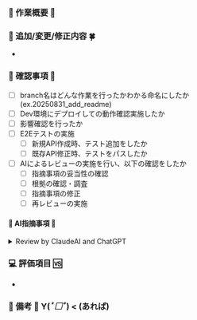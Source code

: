 ### 🌸 作業概要 🌸

<!-- 作業内容を簡単に -->

### 💫 追加/変更/修正内容 🍀

<!-- 箇条書きでいいので、あとで見返してわかる内容を -->

-

### 🎤 確認事項 🎪

- [ ] branch名はどんな作業を行ったかわかる命名にしたか(ex.20250831_add_readme)
- [ ] Dev環境にデプロイしての動作確認実施したか
- [ ] 影響確認を行ったか
- [ ] E2Eテストの実施
  - [ ] 新規API作成時、テスト追加をしたか
  - [ ] 既存API修正時、テストをパスしたか
- [ ] AIによるレビューの実施を行い、以下の確認をしたか
  - [ ] 指摘事項の妥当性の確認
  - [ ] 根拠の確認・調査
  - [ ] 指摘事項の修正
  - [ ] 再レビューの実施

#### 🎸 AI指摘事項 🎹

<Details><Summary>Review by ClaudeAI and ChatGPT</Summary>

```ts
本PRでは指摘事項なし
```

</Details>

### 💻 評価項目 🆚

<!-- 行った動作確認を箇条書きでも -->

-

### 🎵 備考 💚 Y(_ﾟ□ﾟ_) < (あれば)

